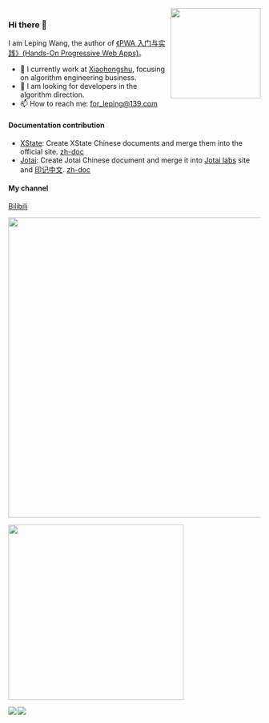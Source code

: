 <img align="right" src="https://user-images.githubusercontent.com/11046969/148767288-335581aa-1b72-49ea-b7d8-839e1bd5d132.png" height="180" />

### Hi there 👋

I am Leping Wang, the author of [《PWA 入门与实践》(Hands-On Progressive Web Apps)](https://item.jd.com/12855174.html)。

- 🔭 I currently work at [Xiaohongshu](https://www.xiaohongshu.com/), focusing on algorithm engineering business.
- 👯 I am looking for developers in the algorithm direction.
- 📫 How to reach me: for_leping@139.com

<!--
**lecepin/lecepin** is a ✨ _special_ ✨ repository because its `README.md` (this file) appears on your GitHub profile.

Here are some ideas to get you started:

- 🔭 I’m currently working on ...
- 🌱 I’m currently learning ...
- 👯 I’m looking to collaborate on ...
- 🤔 I’m looking for help with ...
- 💬 Ask me about ...
- 📫 How to reach me: leping086@vip.qq.com
- 😄 Pronouns: ...
- ⚡ Fun fact: ...


-->


#### Documentation contribution

- [XState](https://xstate.js.org/): Create XState Chinese documents and merge them into the official site. [zh-doc](https://xstate.js.org/docs/zh/)
- [Jotai](https://jotai.org/): Create Jotai Chinese document and merge it into [Jotai labs](https://github.com/jotaijs) site and [印记中文](https://github.com/docschina). [zh-doc](https://jotai.jscn.org/)

#### My channel

[Bilibili](https://space.bilibili.com/3493138599512344)

<a href="https://space.bilibili.com/3493138599512344"><img src="https://github.com/lecepin/lecepin/assets/11046969/0a211990-a434-4a31-b0a3-28f64b397994" width="600" /></a>

<a><img src="https://github.com/lecepin/lecepin/assets/11046969/f9e8736c-0480-4140-b110-efe4403d1064" width="350" /></a>



<img src="https://grs-jd5yut9g4-lecepin.vercel.app/api?username=lecepin&show_icons=true&icon_color=0366d6&text_color=24292e&bg_color=ffffff&hide_title=true&include_all_commits=true"   align="left"  />
<img src="https://grs-jd5yut9g4-lecepin.vercel.app/api/top-langs/?username=lecepin&layout=compact"  align="left" />




